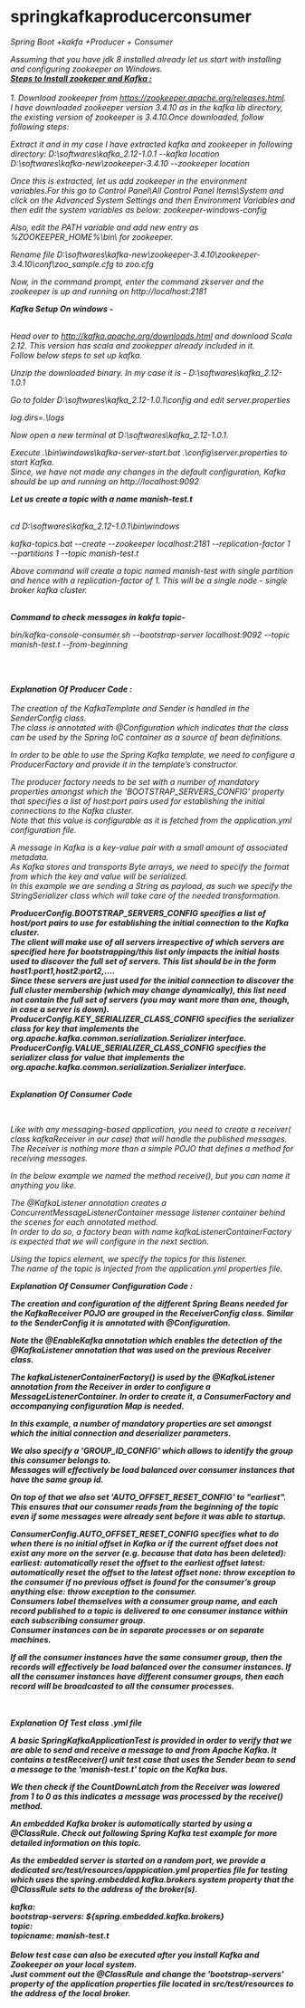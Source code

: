 # springkafkaproducerconsumer
<i>Spring Boot +kakfa +Producer + Consumer


Assuming that you have jdk 8 installed already let us start with installing and configuring zookeeper on Windows.
</br>
<b><U> Steps to Install zookeper and Kafka : </b> </U>
</br>
</br>
1. 
Download zookeeper from https://zookeeper.apache.org/releases.html. </br>
I have downloaded zookeeper version 3.4.10 as in the kafka lib directory, 
the existing version of zookeeper is 3.4.10.Once downloaded, follow following steps:</br>

Extract it and in my case I have extracted kafka and zookeeper in following directory:
D:\softwares\kafka_2.12-1.0.1 --kafka location D:\softwares\kafka-new\zookeeper-3.4.10 --zookeeper location </br>

Once this is extracted, let us add zookeeper in the environment variables.For this go to Control Panel\All Control Panel Items\System and click on the Advanced System Settings and then Environment Variables and then edit the system variables as below:
zookeeper-windows-config </br>

Also, edit the PATH variable and add new entry as %ZOOKEEPER_HOME%\bin\ for zookeeper. </br>

Rename file D:\softwares\kafka-new\zookeeper-3.4.10\zookeeper-3.4.10\conf\zoo_sample.cfg to zoo.cfg </br>

Now, in the command prompt, enter the command zkserver and the zookeeper is up and running on http://localhost:2181 </br>


<b> Kafka Setup On windows - </b> </br>
</br>

Head over to http://kafka.apache.org/downloads.html and download Scala 2.12. This version has scala and zookepper already included in it.
</br>Follow below steps to set up kafka.</br>

Unzip the downloaded binary. In my case it is - D:\softwares\kafka_2.12-1.0.1 </br>

Go to folder D:\softwares\kafka_2.12-1.0.1\config and edit server.properties </br>

log.dirs=.\logs </br>

Now open a new terminal at D:\softwares\kafka_2.12-1.0.1. </br>

Execute .\bin\windows\kafka-server-start.bat .\config\server.properties to start Kafka. </br>
Since, we have not made any changes in the default configuration, Kafka should be up and running on http://localhost:9092 </br>



<b>Let us create a topic with a name manish-test.t </b> </br>
</br>

cd D:\softwares\kafka_2.12-1.0.1\bin\windows </br>

kafka-topics.bat --create --zookeeper localhost:2181 --replication-factor 1 --partitions 1 --topic manish-test.t </br>

Above command will create a topic named manish-test with single partition and hence with a replication-factor of 1. 
This will be a single node - single broker kafka cluster. </br>

</br>
<b> Command to check messages in kakfa topic- </b></br>

bin/kafka-console-consumer.sh --bootstrap-server localhost:9092 --topic manish-test.t --from-beginning </br>

</br>
</br>

<b>Explanation Of Producer Code : </b> </br>
</br>
The creation of the KafkaTemplate and Sender is handled in the SenderConfig class. </br>
The class is annotated with @Configuration which indicates that the class can be used by the Spring IoC container 
as a source of bean definitions.</br>

In order to be able to use the Spring Kafka template, we need to configure a ProducerFactory 
and provide it in the template’s constructor.</br>

The producer factory needs to be set with a number of mandatory properties 
amongst which the 'BOOTSTRAP_SERVERS_CONFIG' property that specifies a list of host:port pairs 
used for establishing the initial connections to the Kafka cluster. </br>
Note that this value is configurable as it is fetched from the application.yml configuration file.</br>

A message in Kafka is a key-value pair with a small amount of associated metadata. </br>
As Kafka stores and transports Byte arrays, we need to specify the format from which the key and value will be serialized.</br>
In this example we are sending a String as payload, as such we specify the StringSerializer class which will take care of the
needed transformation.</br>

<i><b>
ProducerConfig.BOOTSTRAP_SERVERS_CONFIG specifies a list of host/port pairs to use for 
establishing the initial connection to the Kafka cluster. </br>
The client will make use of all servers irrespective of which servers are specified here for 
bootstrapping/this list only impacts the initial hosts used to discover the full set of servers. 
This list should be in the form host1:port1,host2:port2,.... </br>
Since these servers are just used for the initial connection to 
discover the full cluster membership (which may change dynamically), this list need not contain the 
full set of servers (you may want more than one, though, in case a server is down).</br>
ProducerConfig.KEY_SERIALIZER_CLASS_CONFIG specifies the serializer class for key that implements 
the org.apache.kafka.common.serialization.Serializer interface.</br>
ProducerConfig.VALUE_SERIALIZER_CLASS_CONFIG specifies the serializer class for value 
that implements the org.apache.kafka.common.serialization.Serializer interface.</br></i></b>
</br>


<b> Explanation Of Consumer Code </b> </br>

</br>

Like with any messaging-based application, you need to create a receiver( class kafkaReceiver in our case) 
that will handle the published messages. </br>
The Receiver is nothing more than a simple POJO that defines a method for receiving messages.</br>

In the below example we named the method receive(), but you can name it anything you like.</br>

The @KafkaListener annotation creates a ConcurrentMessageListenerContainer message listener container behind the scenes 
for each annotated method. </br>
In order to do so, a factory bean with name kafkaListenerContainerFactory is expected that
we will configure in the next section. </br>

Using the topics element, we specify the topics for this listener. </br>
The name of the topic is injected from the application.yml properties file.</br>

<b> Explanation Of Consumer Configuration Code : <b> </br>

The creation and configuration of the different Spring Beans needed for the KafkaReceiver POJO are grouped 
in the ReceiverConfig class. Similar to the SenderConfig it is annotated with @Configuration. </br>

Note the @EnableKafka annotation which enables the detection of the @KafkaListener annotation
that was used on the previous Receiver class.</br>

The kafkaListenerContainerFactory() is used by the @KafkaListener annotation from the Receiver 
in order to configure a MessageListenerContainer. In order to create it, a ConsumerFactory 
and accompanying configuration Map is needed. </br>

In this example, a number of mandatory properties are set amongst which the initial connection and deserializer parameters.</br>

We also specify a 'GROUP_ID_CONFIG' which allows to identify the group this consumer belongs to. </br>
Messages will effectively be load balanced over consumer instances that have the same group id.</br>

On top of that we also set 'AUTO_OFFSET_RESET_CONFIG' to "earliest". </br>
This ensures that our consumer reads from the beginning of the topic even if some messages were already 
sent before it was able to startup.</br>

<i><b>ConsumerConfig.AUTO_OFFSET_RESET_CONFIG specifies what to do when there is no initial offset in Kafka or 
if the current offset does not exist any more on the server (e.g. because that data has been deleted): </br>
earliest: automatically reset the offset to the earliest offset
latest: automatically reset the offset to the latest offset
none: throw exception to the consumer if no previous offset is found for the consumer’s group
anything else: throw exception to the consumer.
</br>
Consumers label themselves with a consumer group name, and each record published to a 
topic is delivered to one consumer instance within each subscribing consumer group.</br>
Consumer instances can be in separate processes or on separate machines.</br>

If all the consumer instances have the same consumer group, then the records will effectively be load balanced over the 
consumer instances. If all the consumer instances have different consumer groups, then each record will 
be broadcasted to all the consumer processes.</br> </i></b> 
</br>
</br>

<b> Explanation Of Test class .yml file </b>
  </br>
  
  A basic SpringKafkaApplicationTest is provided in order to verify that we are able to send and receive a message to and from Apache Kafka. It contains a testReceiver() unit test case that uses the Sender bean to send a message to the 'manish-test.t' topic on the Kafka bus.  </br>

We then check if the CountDownLatch from the Receiver was lowered from 1 to 0 as this indicates a message was processed by the receive() method.  </br>

An embedded Kafka broker is automatically started by using a @ClassRule. Check out following Spring Kafka test example for more detailed information on this topic.  </br>

As the embedded server is started on a random port, we provide a dedicated src/test/resources/apppication.yml properties file for testing which uses the spring.embedded.kafka.brokers system property that the @ClassRule sets to the address of the broker(s).  </br>

<b><i>kafka: </br>
  bootstrap-servers: ${spring.embedded.kafka.brokers} </br>
  topic: </br>
    topicname: manish-test.t </br>
  </i></b>
   </br>
Below test case can also be executed after you install Kafka and Zookeeper on your local system.  </br>
<i>Just comment out the @ClassRule and change the 'bootstrap-servers' property of the application properties file located in src/test/resources to the address of the local broker. </i>  </br>
